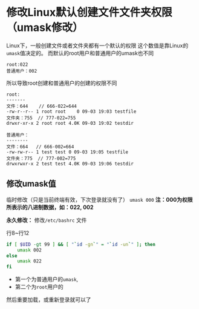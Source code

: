 # 修改Linux默认创建文件文件夹权限（umask修改）

Linux下，一般创建文件或者文件夹都有一个默认的权限
这个数值是靠Linux的`umask`值决定的。
而默认的root用户和普通用户的umask也不同
```
root:022
普通用户：002
```

所以导致root创建和普通用户的创建的权限不同

```
root: 
-------
文件：644    // 666-022=644
-rw-r--r-- 1 root root    0 09-03 19:03 testfile
文件夹：755  // 777-022=755
drwxr-xr-x 2 root root 4.0K 09-03 19:02 testdir

普通用户：
--------
文件：664   // 666-002=664
-rw-rw-r-- 1 test test 0 09-03 19:05 testfile
文件夹：775  // 777-002=775
drwxrwxr-x 2 test test 4.0K 09-03 19:06 testdir
```

## 修改umask值

临时修改（只是当前终端有效，下次登录就没有了）
`umask 000` 
__注：000为权限所表示的八进制数据，如：022, 002__


__永久修改：__
修改`/etc/bashrc` 文件

行8~行12
```sh
if [ $UID -gt 99 ] && [ "`id -gn`" = "`id -un`" ]; then
    umask 002 
else
    umask 022 
fi
```

 - 第一个为普通用户的`umask`,
 - 第二个为`root`用户的

然后重要加载，或重新登录就可以了

